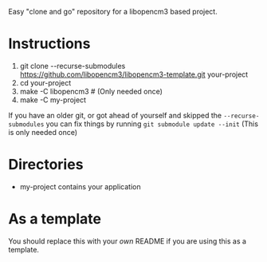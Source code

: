 Easy "clone and go" repository for a libopencm3 based project.

# Instructions
 1. git clone --recurse-submodules https://github.com/libopencm3/libopencm3-template.git your-project
 2. cd your-project
 3. make -C libopencm3 # (Only needed once)
 4. make -C my-project

If you have an older git, or got ahead of yourself and skipped the ```--recurse-submodules```
you can fix things by running ```git submodule update --init``` (This is only needed once)

# Directories
* my-project contains your application

# As a template
You should replace this with your _own_ README if you are using this
as a template.
